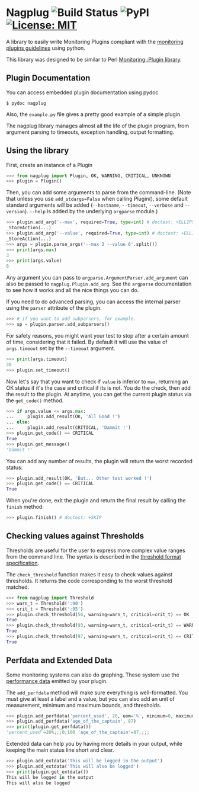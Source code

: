 Nagplug
![Build Status](https://img.shields.io/travis/nlm/nagplug.svg)
![PyPI](https://img.shields.io/pypi/v/nagplug.svg)
[![License: MIT](https://img.shields.io/github/license/nlm/parseable.svg)](https://opensource.org/licenses/MIT)
=======

A library to easily write Monitoring Plugins compliant with the
[monitoring plugins guidelines](https://www.monitoring-plugins.org/doc/guidelines.html)
using python.

This library was designed to be similar to Perl
[Monitoring::Plugin library](http://search.cpan.org/~nierlein/Monitoring-Plugin-0.39/lib/Monitoring/Plugin.pm).

Plugin Documentation
--------------------

You can access embedded plugin documentation using pydoc

    $ pydoc nagplug

Also, the `example.py` file gives a pretty good example of a simple plugin.

The nagplug library manages almost all the life of the plugin program,
from argument parsing to timeouts, exception handling, output formatting.

Using the library
-----------------

First, create an instance of a Plugin

```python
>>> from nagplug import Plugin, OK, WARNING, CRITICAL, UNKNOWN
>>> plugin = Plugin()

```

Then, you can add some arguments to parse from the command-line.
(Note that unless you use `add_stdargs=False` when calling Plugin(),
some default standard arguments will be added
(`--hostname`, `--timeout`, `--verbose` and `--version`).
`--help` is added by the underlying `argparse` module.)

```python
>>> plugin.add_arg('--max', required=True, type=int) # doctest: +ELLIPSIS
_StoreAction(...)
>>> plugin.add_arg('--value', required=True, type=int) # doctest: +ELLIPSIS
_StoreAction(...)
>>> args = plugin.parse_args('--max 3 --value 6'.split())
>>> print(args.max)
3
>>> print(args.value)
6

```

Any argument you can pass to `argparse.ArgumentParser.add_argument` can also
be passed to `nagplug.Plugin.add_arg`. See the `argparse` documentation to
see how it works and all the nice things you can do.

If you need to do advanced parsing, you can access the internal parser
using the `parser` attribute of the plugin.

```python
>>> # if you want to add subparsers, for example.
>>> sp = plugin.parser.add_subparsers()

```

For safety reasons, you might want your test to stop after a certain amount
of time, considering that it failed. By default it will use the value of
`args.timeout` set by the `--timeout` argument.

```python
>>> print(args.timeout)
30
>>> plugin.set_timeout()

```

Now let's say that you want to check if `value` is inferior to `max`,
returning an OK status if it's the case and critical if its is not.
You do the check, then add the result to the plugin.
At anytime, you can get the current plugin status via the `get_code()` method.

```python
>>> if args.value <= args.max:
...     plugin.add_result(OK, 'All Good !')
... else:
...     plugin.add_result(CRITICAL, 'Dammit !')
>>> plugin.get_code() == CRITICAL
True
>>> plugin.get_message()
'Dammit !'

```

You can add any number of results, the plugin will return the worst
recorded status:

```python
>>> plugin.add_result(OK, 'But... Other test worked !')
>>> plugin.get_code() == CRITICAL
True

```

When you're done, exit the plugin and return the final result
by calling the `finish` method:

```python
>>> plugin.finish() # doctest: +SKIP

```

Checking values against Thresholds
----------------------------------

Thresholds are useful for the user to express more complex value ranges
from the command line. The syntax is described in the
[threshold format specification](https://www.monitoring-plugins.org/doc/guidelines.html#THRESHOLDFORMAT).

The `check_threshold` function makes it easy to check values against thresholds.
It returns the code corresponding to the worst threshold matched.

```python
>>> from nagplug import Threshold
>>> warn_t = Threshold(':90')
>>> crit_t = Threshold(':95')
>>> plugin.check_threshold(56, warning=warn_t, critical=crit_t) == OK
True
>>> plugin.check_threshold(93, warning=warn_t, critical=crit_t) == WARNING
True
>>> plugin.check_threshold(97, warning=warn_t, critical=crit_t) == CRITICAL
True

```

Perfdata and Extended Data
--------------------------

Some monitoring systems can also do graphing.
These system use the
[performance data](https://www.monitoring-plugins.org/doc/guidelines.html#AEN201)
emitted by your plugin.

The `add_perfdata` method will make sure everything is well-formatted.
You must give at least a label and a value, but you can also add an
unit of measurement, minimum and maximum bounds, and thresholds.

```python
>>> plugin.add_perfdata('percent_used', 20, uom='%', minimum=0, maximum=100)
>>> plugin.add_perfdata('age_of_the_captain', 87)
>>> print(plugin.get_perfdata())
'percent_used'=20%;;;0;100 'age_of_the_captain'=87;;;;

```

Extended data can help you by having more details in your output,
while keeping the main status line short and clear.

```python
>>> plugin.add_extdata('This will be logged in the output')
>>> plugin.add_extdata('This will also be logged')
>>> print(plugin.get_extdata())
This will be logged in the output
This will also be logged

```
